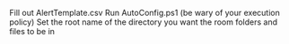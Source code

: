 Fill out AlertTemplate.csv 
Run AutoConfig.ps1 (be wary of your execution policy)
Set the root name of the directory you want the room folders and files to be in
